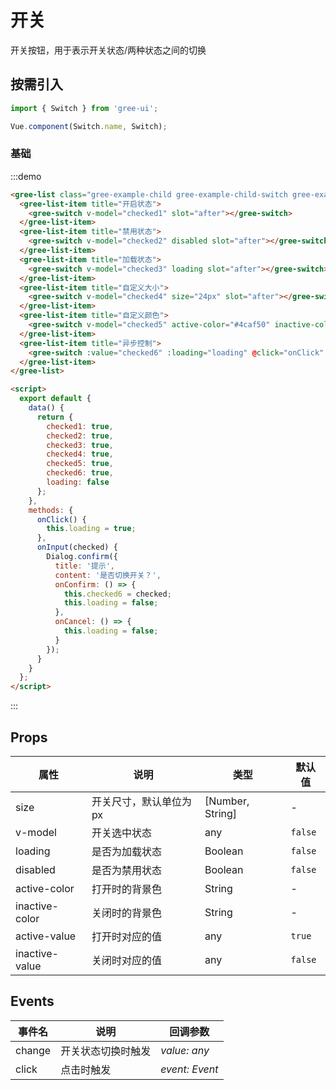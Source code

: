 # 开关

开关按钮，用于表示开关状态/两种状态之间的切换

## 按需引入

```javascript
import { Switch } from 'gree-ui';

Vue.component(Switch.name, Switch);
```

### 基础

:::demo

```html
<gree-list class="gree-example-child gree-example-child-switch gree-example-child-switch-0">
  <gree-list-item title="开启状态">
    <gree-switch v-model="checked1" slot="after"></gree-switch>
  </gree-list-item>
  <gree-list-item title="禁用状态">
    <gree-switch v-model="checked2" disabled slot="after"></gree-switch>
  </gree-list-item>
  <gree-list-item title="加载状态">
    <gree-switch v-model="checked3" loading slot="after"></gree-switch>
  </gree-list-item>
  <gree-list-item title="自定义大小">
    <gree-switch v-model="checked4" size="24px" slot="after"></gree-switch>
  </gree-list-item>
  <gree-list-item title="自定义颜色">
    <gree-switch v-model="checked5" active-color="#4caf50" inactive-color="#e91e63" slot="after"></gree-switch>
  </gree-list-item>
  <gree-list-item title="异步控制">
    <gree-switch :value="checked6" :loading="loading" @click="onClick" @input="onInput" slot="after"></gree-switch>
  </gree-list-item>
</gree-list>

<script>
  export default {
    data() {
      return {
        checked1: true,
        checked2: true,
        checked3: true,
        checked4: true,
        checked5: true,
        checked6: true,
        loading: false
      };
    },
    methods: {
      onClick() {
        this.loading = true;
      },
      onInput(checked) {
        Dialog.confirm({
          title: '提示',
          content: '是否切换开关？',
          onConfirm: () => {
            this.checked6 = checked;
            this.loading = false;
          },
          onCancel: () => {
            this.loading = false;
          }
        });
      }
    }
  };
</script>
```

:::

## Props

| 属性           | 说明                   | 类型             | 默认值  |
| -------------- | ---------------------- | ---------------- | ------- |
| size           | 开关尺寸，默认单位为px | [Number, String] | \-      |
| v-model        | 开关选中状态           | any              | `false` |
| loading        | 是否为加载状态         | Boolean          | `false` |
| disabled       | 是否为禁用状态         | Boolean          | `false` |
| active-color   | 打开时的背景色         | String           | \-      |
| inactive-color | 关闭时的背景色         | String           | \-      |
| active-value   | 打开时对应的值         | any              | `true`  |
| inactive-value | 关闭时对应的值         | any              | `false` |

## Events

| 事件名 | 说明               | 回调参数       |
| ------ | ------------------ | -------------- |
| change | 开关状态切换时触发 | *value: any*   |
| click  | 点击时触发         | *event: Event* |

<script>
export default {
  data() {
    return {
      checked1: true,
      checked2: true,
      checked3: true,
      checked4: true,
      checked5: true,
      checked6: true,
      loading: false
    };
  },
  methods: {
    onClick() {
      this.loading = true;
    },
    onInput(checked) {
      this.$dialog.confirm({
        title: '提示',
        content: '是否切换开关？',
        onConfirm: () => {
          this.checked6 = checked;
          this.loading = false;
        },
        onCancel: () => {
          this.loading = false;
        }
      });
    }
  }
};
</script>
